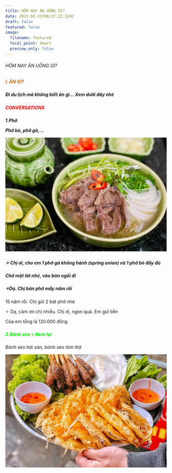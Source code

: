 ```yaml
---
title: HÔM NAY ĂN UỐNG GÌ?
date: 2023-02-21T06:27:22.524Z
draft: false
featured: false
image:
  filename: featured
  focal_point: Smart
  preview_only: false
---
```

###### HÔM NAY ĂN UỐNG GÌ?

##### **<h5 style="color:chocolate;">** I. ĂN GÌ?

Đi du lịch mà không biết ăn gì... Xem dưới đây nhé

<h5 style="color:red;"> CONVERSATIONS

<h5 style="color:blaclk;">1.Phở

*Phở bò, phở gà,...*

![](thanh-pham.jpg)

##### <p> ✧ Chị ơi, cho em 1 phở gà không hành (spring onion) và 1 phở bò đầy đủ</p>

##### Chờ một lát nhé, vào bàn ngồi đi

#####  <p> ✧Dạ. Chị bán phở mấy năm rồi</p>
15 năm rồi. Chị gửi 2 bát phở nhé
<p> ✧ Dạ, cảm ơn chị nhiều. Chị ơi, ngon quá. Em gửi tiền</p>
 Của em tổng là 120.000 đồng

### <h5 style="color:lime;">2.Bánh xèo + Nem lụi</h5>

*Bánh xèo hải sản, bánh xèo tôm thịt* 

![](banh-xeo-da-nang-3_1629075838.jpg)